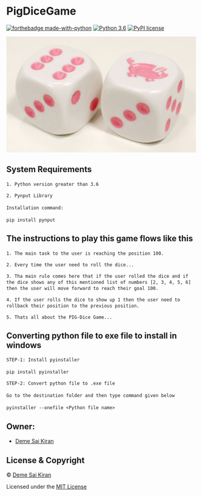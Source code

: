 # PigDiceGame


[![forthebadge made-with-python](http://ForTheBadge.com/images/badges/made-with-python.svg)](https://www.python.org/)                  [![Python 3.6](https://img.shields.io/badge/python-3.6-blue.svg)](https://www.python.org/downloads/release/python-360/)          [![PyPI license](https://img.shields.io/pypi/l/ansicolortags.svg)](https://pypi.python.org/pypi/ansicolortags/)


![alt text](https://github.com/Demesaikiran/PigDiceGame/blob/master/dist/Dice.jpg)


## System Requirements

```
1. Python version greater than 3.6
```

```
2. Pynput Library

Installation command: 

pip install pynput
```


## The instructions to play this game flows like this

```
1. The main task to the user is reaching the position 100.
```

```
2. Every time the user need to roll the dice...
```

```
3. Tha main rule comes here that if the user rolled the dice and if the dice shows any of this mentioned list of numbers [2, 3, 4, 5, 6]
then the user will move forward to reach their goal 100.
```

```
4. If the user rolls the dice to show up 1 then the user need to rollback their position to the previous position.
```

```
5. Thats all about the PIG-Dice Game...
```




## Converting python file to exe file to install in windows

```
STEP-1: Install pyinstaller

pip install pyinstaller
```

```
STEP-2: Convert python file to .exe file

Go to the destination folder and then type command given below

pyinstaller --onefile <Python file name>
```


## Owner:
- [Deme Sai Kiran](https://demesaikiran84.wixsite.com/deme)

## License & Copyright
© [Deme Sai Kiran](https://demesaikiran84.wixsite.com/deme)

Licensed under the [MIT License](License)

